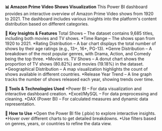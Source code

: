 **📊 Amazon Prime Video Shows Visualization**
This Power BI dashboard provides an interactive overview of Amazon Prime Video shows from 1920 to 2021. The dashboard includes various insights into the platform's content distribution based on different categories.

**🔹 Key Insights & Features**
Total Shows – The dataset contains 9,685 titles, including both movies and TV shows.
*Time Range – The shows span from 1920 to 2021.
*Rating Distribution – A bar chart displays the total number of shows by their age ratings (e.g., 13+, 16+, PG-13).
*Genre Distribution – A breakdown of the most popular genres, with Drama, Action, and Comedy being the top three.
*Movies vs. TV Shows – A donut chart shows the proportion of TV shows (80.82%) and movies (19.18%) in the dataset.
*Geographical Distribution – A map visualization highlights the count of shows available in different countries.
*Release Year Trend – A line graph tracks the number of shows released each year, showing trends over time.

**🔹 Tools & Technologies Used**
*Power BI – For data visualization and interactive dashboard creation.
*Excel/MySQL – For data preprocessing and cleaning.
*DAX (Power BI) – For calculated measures and dynamic data representation.

**📌 How to Use**
*Open the Power BI file (.pbix) to explore interactive insights.
*Hover over different charts to get detailed breakdowns.
*Use filters based on genres, years, or countries to refine the data view.
